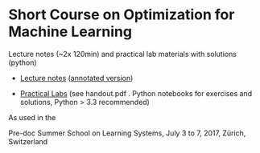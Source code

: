 # Short Course on Optimization for Machine Learning

Lecture notes (~2x 120min) and practical lab materials with solutions (python)

 - [Lecture notes](https://github.com/epfml/opt-shortcourse/raw/master/lecture_optimization.pdf) ([annotated version](https://github.com/epfml/opt-shortcourse/raw/master/lecture_optimization_annotated.pdf))

 - [Practical Labs](https://github.com/epfml/opt-shortcourse/tree/master/lab) (see handout.pdf . Python notebooks for exercises and solutions, Python > 3.3 recommended)
 
As used in the

Pre-doc Summer School on Learning Systems,
July 3 to 7, 2017, 
Zürich, Switzerland
